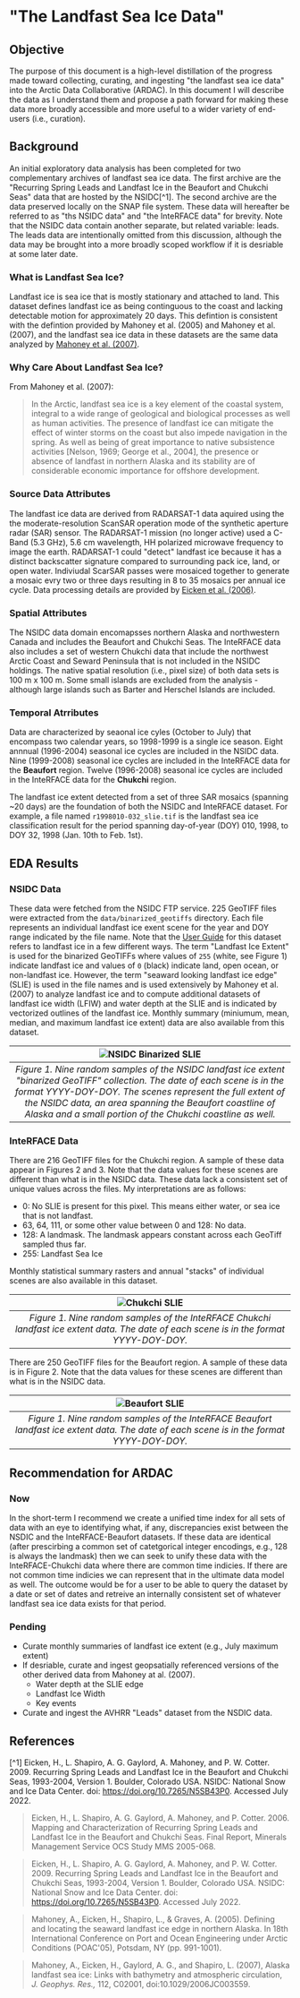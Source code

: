 # "The Landfast Sea Ice Data"
## Objective
The purpose of this document is a high-level distillation of the progress made toward collecting, curating, and ingesting "the landfast sea ice data" into the Arctic Data Collaborative (ARDAC). In this document I will describe the data as I understand them and propose a path forward for making these data more broadly accessible and more useful to a wider variety of end-users (i.e., curation).
## Background
An initial exploratory data analysis has been completed for two complementary archives of landfast sea ice data. The first archive are the "Recurring Spring Leads and Landfast Ice in the Beaufort and Chukchi Seas" data that are hosted by the NSIDC[^1]. The second archive are the data preserved locally on the SNAP file system. These data will hereafter be referred to as "ths NSIDC data" and "the InteRFACE data" for brevity. Note that the NSIDC data contain another separate, but related variable: leads. The leads data are intentionally omitted from this discussion, although the data may be brought into a more broadly scoped workflow if it is desriable at some later date.
### What is Landfast Sea Ice?
Landfast ice is sea ice that is mostly stationary and attached to land. This dataset defines landfast ice as being continguous to the coast and lacking detectable motion for approximately 20 days. This defintion is consistent with the defintion provided by Mahoney et al. (2005) and Mahoney et al. (2007), and the landfast sea ice data in these datasets are the same data analyzed by [Mahoney et al. (2007)](https://agupubs.onlinelibrary.wiley.com/doi/abs/10.1029/2006JC003559).
### Why Care About Landfast Sea Ice?
From Mahoney et al. (2007):
>In the Arctic, landfast sea ice is a key element of the coastal system, integral to a wide range of geological and biological processes as well as human activities. The presence of landfast ice can mitigate the effect of winter storms on the coast but also impede navigation in the spring. As well as being of great importance to native subsistence activities [Nelson, 1969; George et al., 2004], the presence or absence of landfast in northern Alaska and its stability are of considerable economic importance for offshore development.
### Source Data Attributes
The landfast ice data are derived from RADARSAT-1 data aquired using the the moderate-resolution ScanSAR operation mode of the synthetic aperture radar (SAR) sensor. The RADARSAT-1 mission (no longer active) used a C-Band (5.3 GHz), 5.6 cm wavelength, HH polarized microwave frequency to image the earth. RADARSAT-1 could "detect" landfast ice because it has a distinct backscatter signature compared to surrounding pack ice, land, or open water. Indiviudal ScarSAR passes were mosaiced together to generate a mosaic evry two or three days resulting in 8 to 35 mosaics per annual ice cycle. Data processing details are provided by [Eicken et al. (2006)](https://nsidc.org/sites/nsidc.org/files/files/data/noaa/g02173/eicken_leads_landfast_2006.pdf).
### Spatial Attributes
The NSIDC data domain encomapsses northern Alaska and northwestern Canada and includes the Beaufort and Chukchi Seas. The InteRFACE data also includes a set of western Chukchi data that include the northwest Arctic Coast and Seward Peninsula that is not included in the NSIDC holdings. The native spatial resolution (i.e., pixel size) of both data sets is 100 m x 100 m. Some small islands are excluded from the analysis - although large islands such as Barter and Herschel Islands are included.
### Temporal Atrributes
Data are characterized by seaonal ice cyles (October to July) that encompass two calendar years, so 1998-1999 is a single ice season.
Eight annnual (1996-2004) seasonal ice cycles are included in the NSIDC data.
Nine (1999-2008) seasonal ice cycles are included in the InteRFACE data for the **Beaufort** region.
Twelve (1996-2008) seasonal ice cycles are included in the InteRFACE data for the **Chukchi** region.

The landfast ice extent detected from a set of three SAR mosaics (spanning ~20 days) are the foundation of both the NSIDC and InteRFACE dataset.
For example, a file named `r1998010-032_slie.tif` is the landfast sea ice classification result for the period spanning day-of-year (DOY) 010, 1998, to DOY 32, 1998 (Jan. 10th to Feb. 1st).

## EDA Results
### NSIDC Data
These data were fetched from the NSIDC FTP service. 225 GeoTIFF files were extracted from the `data/binarized_geotiffs` directory. Each file represents an individual landfast ice exent scene for the year and DOY range indicated by the file name. Note that the [User Guide](https://nsidc.org/sites/default/files/g02173-v001-userguide.pdf) for this dataset refers to landfast ice in a few different ways. The term "Landfast Ice Extent" is used for the binarized GeoTIFFs where values of `255` (white, see Figure 1) indicate landfast ice and values of `0` (black) indicate land, open ocean, or non-landfast ice. However, the term "seaward looking landfast ice edge" (SLIE) is used in the file names and is used extensively by Mahoney et al. (2007) to analyze landfast ice and to compute additional datasets of landfast ice width (LFIW) and water depth at the SLIE and is indicated by vectorized outlines of the landfast ice. Monthly summary (miniumum, mean, median, and maximum landfast ice extent) data are also available from this dataset.

| ![NSIDC Binarized SLIE](nsidc_binarized_slie.png)|
|:--:|
| <i>Figure 1. Nine random samples of the NSIDC landfast ice extent "binarized GeoTIFF" collection. The date of each scene is in the format YYYY-DOY-DOY. The scenes represent the full extent of the NSIDC data, an area spanning the Beaufort coastline of Alaska and a small portion of the Chukchi coastline as well.</i>|

### InteRFACE Data
There are 216 GeoTIFF files for the Chukchi region. A sample of these data appear in Figures 2 and 3. Note that the data values for these scenes are different than what is in the NSIDC data. These data lack a consistent set of unique values across the files. My interpretations are as follows:

 - 0: No SLIE is present for this pixel. This means either water, or sea ice that is not landfast.
 - 63, 64, 111, or some other value between 0 and 128: No data.
 - 128: A landmask. The landmask appears constant across each GeoTiff sampled thus far.
 - 255: Landfast Sea Ice

Monthly statistical summary rasters and annual "stacks" of individual scenes are also available in this dataset.

| ![Chukchi SLIE](chukchi_slie.png)|
|:--:|
| <i>Figure 1. Nine random samples of the InteRFACE Chukchi landfast ice extent data. The date of each scene is in the format YYYY-DOY-DOY.</i>|

There are 250 GeoTIFF files for the Beaufort region. A sample of these data is in Figure 2. Note that the data values for these scenes are different than what is in the NSIDC data.

| ![Beaufort SLIE](beaufort_slie.png)|
|:--:|
| <i>Figure 1. Nine random samples of the InteRFACE Beaufort landfast ice extent data. The date of each scene is in the format YYYY-DOY-DOY.</i>|

## Recommendation for ARDAC
### Now
In the short-term I recommend we create a unified time index for all sets of data with an eye to identifying what, if any, discrepancies exist between the NSDIC and the InteRFACE-Beaufort datasets. If these data are identical (after prescirbing a common set of catetgorical integer encodings, e.g., 128 is always the landmask) then we can seek to unify these data with the InteRFACE-Chukchi data where there are common time indicies. If there are not common time indicies we can represent that in the ultimate data model as well. The outcome would be for a user to be able to query the dataset by a date or set of dates and retreive an internally consistent set of whatever landfast sea ice data exists for that period.
### Pending
 - Curate monthly summaries of landfast ice extent (e.g., July maximum extent)
 - If desriable, curate and ingest geopsatially referenced versions of the other derived data from Mahoney at al. (2007).
   - Water depth at the SLIE edge
   - Landfast Ice Width
   - Key events
- Curate and ingest the AVHRR "Leads" dataset from the NSDIC data.

## References

[^1] Eicken, H., L. Shapiro, A. G. Gaylord, A. Mahoney, and P. W. Cotter. 2009. Recurring Spring Leads and Landfast Ice in the Beaufort and Chukchi Seas, 1993-2004, Version 1. Boulder, Colorado USA. NSIDC: National Snow and Ice Data Center. doi: https://doi.org/10.7265/N5SB43P0. Accessed July 2022.


>Eicken, H., L. Shapiro, A. G. Gaylord, A. Mahoney, and P. Cotter. 2006. Mapping and Characterization of Recurring Spring Leads and Landfast Ice in the Beaufort and Chukchi Seas. Final Report, Minerals Management Service OCS Study MMS 2005-068.

>Eicken, H., L. Shapiro, A. G. Gaylord, A. Mahoney, and P. W. Cotter. 2009. Recurring Spring Leads and Landfast Ice in the Beaufort and Chukchi Seas, 1993-2004, Version 1. Boulder, Colorado USA. NSIDC: National Snow and Ice Data Center. doi: https://doi.org/10.7265/N5SB43P0. Accessed July 2022.

>Mahoney, A., Eicken, H., Shapiro, L., & Graves, A. (2005). Defining and locating the seaward landfast ice edge in northern Alaska. In 18th International Conference on Port and Ocean Engineering under Arctic Conditions (POAC'05), Potsdam, NY (pp. 991-1001).

>Mahoney, A., Eicken, H., Gaylord, A. G., and Shapiro, L. (2007), Alaska landfast sea ice: Links with bathymetry and atmospheric circulation, <i>J. Geophys. Res.,</i> 112, C02001, doi:10.1029/2006JC003559. 

